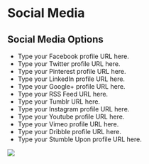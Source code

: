 # Social Media

## Social Media Options

* Type your Facebook profile URL here.
* Type your Twitter profile URL here.
* Type your Pinterest profile URL here.
* Type your LinkedIn profile URL here.
* Type your Google+ profile URL here.
* Type your RSS Feed URL here.
* Type your Tumblr URL here.
* Type your Instagram profile URL here.
* Type your Youtube profile URL here.
* Type your Vimeo profile URL here.
* Type your Dribble profile URL here.
* Type your Stumble Upon profile URL here.

![](https://raw.githubusercontent.com/ibndawood/mcwpdoc/master/assets/images/theme-options-socialMedia.png)

